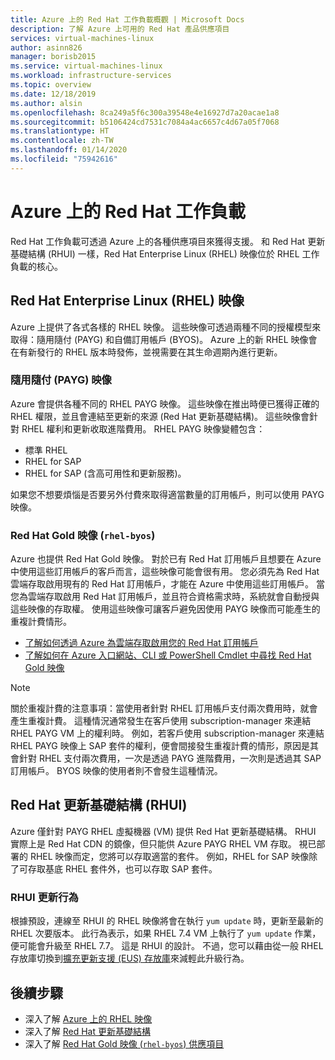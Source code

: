 ```yaml
---
title: Azure 上的 Red Hat 工作負載概觀 | Microsoft Docs
description: 了解 Azure 上可用的 Red Hat 產品供應項目
services: virtual-machines-linux
author: asinn826
manager: borisb2015
ms.service: virtual-machines-linux
ms.workload: infrastructure-services
ms.topic: overview
ms.date: 12/18/2019
ms.author: alsin
ms.openlocfilehash: 8ca249a5f6c300a39548e4e16927d7a20acae1a8
ms.sourcegitcommit: b5106424cd7531c7084a4ac6657c4d67a05f7068
ms.translationtype: HT
ms.contentlocale: zh-TW
ms.lasthandoff: 01/14/2020
ms.locfileid: "75942616"
---
```

# <a name="red-hat-workloads-on-azure"></a>Azure 上的 Red Hat 工作負載
Red Hat 工作負載可透過 Azure 上的各種供應項目來獲得支援。 和 Red Hat 更新基礎結構 (RHUI) 一樣，Red Hat Enterprise Linux (RHEL) 映像位於 RHEL 工作負載的核心。

## <a name="red-hat-enterprise-linux-rhel-images"></a>Red Hat Enterprise Linux (RHEL) 映像
Azure 上提供了各式各樣的 RHEL 映像。 這些映像可透過兩種不同的授權模型來取得：隨用隨付 (PAYG) 和自備訂用帳戶 (BYOS)。 Azure 上的新 RHEL 映像會在有新發行的 RHEL 版本時發佈，並視需要在其生命週期內進行更新。

### <a name="pay-as-you-go-payg-images"></a>隨用隨付 (PAYG) 映像
Azure 會提供各種不同的 RHEL PAYG 映像。 這些映像在推出時便已獲得正確的 RHEL 權限，並且會連結至更新的來源 (Red Hat 更新基礎結構)。 這些映像會針對 RHEL 權利和更新收取進階費用。 RHEL PAYG 映像變體包含：
* 標準 RHEL
* RHEL for SAP
* RHEL for SAP (含高可用性和更新服務)。

如果您不想要煩惱是否要另外付費來取得適當數量的訂用帳戶，則可以使用 PAYG 映像。

### <a name="red-hat-gold-images-rhel-byos"></a>Red Hat Gold 映像 (`rhel-byos`)
Azure 也提供 Red Hat Gold 映像。 對於已有 Red Hat 訂用帳戶且想要在 Azure 中使用這些訂用帳戶的客戶而言，這些映像可能會很有用。 您必須先為 Red Hat 雲端存取啟用現有的 Red Hat 訂用帳戶，才能在 Azure 中使用這些訂用帳戶。 當您為雲端存取啟用 Red Hat 訂用帳戶，並且符合資格需求時，系統就會自動授與這些映像的存取權。 使用這些映像可讓客戶避免因使用 PAYG 映像而可能產生的重複計費情形。
* [了解如何透過 Azure 為雲端存取啟用您的 Red Hat 訂用帳戶](https://access.redhat.com/documentation/en-us/red_hat_subscription_management/1/html/red_hat_cloud_access_reference_guide/con-enable-subs)
* [了解如何在 Azure 入口網站、CLI 或 PowerShell Cmdlet 中尋找 Red Hat Gold 映像](./byos.md)

> [!NOTE]
> 關於重複計費的注意事項：當使用者針對 RHEL 訂用帳戶支付兩次費用時，就會產生重複計費。 這種情況通常發生在客戶使用 subscription-manager 來連結 RHEL PAYG VM 上的權利時。 例如，若客戶使用 subscription-manager 來連結 RHEL PAYG 映像上 SAP 套件的權利，便會間接發生重複計費的情形，原因是其會針對 RHEL 支付兩次費用，一次是透過 PAYG 進階費用，一次則是透過其 SAP 訂用帳戶。 BYOS 映像的使用者則不會發生這種情況。

## <a name="red-hat-update-infrastructure-rhui"></a>Red Hat 更新基礎結構 (RHUI)
Azure 僅針對 PAYG RHEL 虛擬機器 (VM) 提供 Red Hat 更新基礎結構。 RHUI 實際上是 Red Hat CDN 的鏡像，但只能供 Azure PAYG RHEL VM 存取。 視已部署的 RHEL 映像而定，您將可以存取適當的套件。 例如，RHEL for SAP 映像除了可存取基底 RHEL 套件外，也可以存取 SAP 套件。

### <a name="rhui-update-behavior"></a>RHUI 更新行為
根據預設，連線至 RHUI 的 RHEL 映像將會在執行 `yum update` 時，更新至最新的 RHEL 次要版本。 此行為表示，如果 RHEL 7.4 VM 上執行了 `yum update` 作業，便可能會升級至 RHEL 7.7。 這是 RHUI 的設計。 不過，您可以藉由從一般 RHEL 存放庫切換到[擴充更新支援 (EUS) 存放庫](./redhat-rhui.md#rhel-eus-and-version-locking-rhel-vms)來減輕此升級行為。

## <a name="next-steps"></a>後續步驟
* 深入了解 [Azure 上的 RHEL 映像](./redhat-images.md)
* 深入了解 [Red Hat 更新基礎結構](./redhat-rhui.md)
* 深入了解 [Red Hat Gold 映像 (`rhel-byos`) 供應項目](./byos.md)
